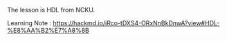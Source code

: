 The lesson is HDL from NCKU.

Learning Note : https://hackmd.io/iRco-tDXS4-ORxNnBkDnwA?view#HDL-%E8%AA%B2%E7%A8%8B

